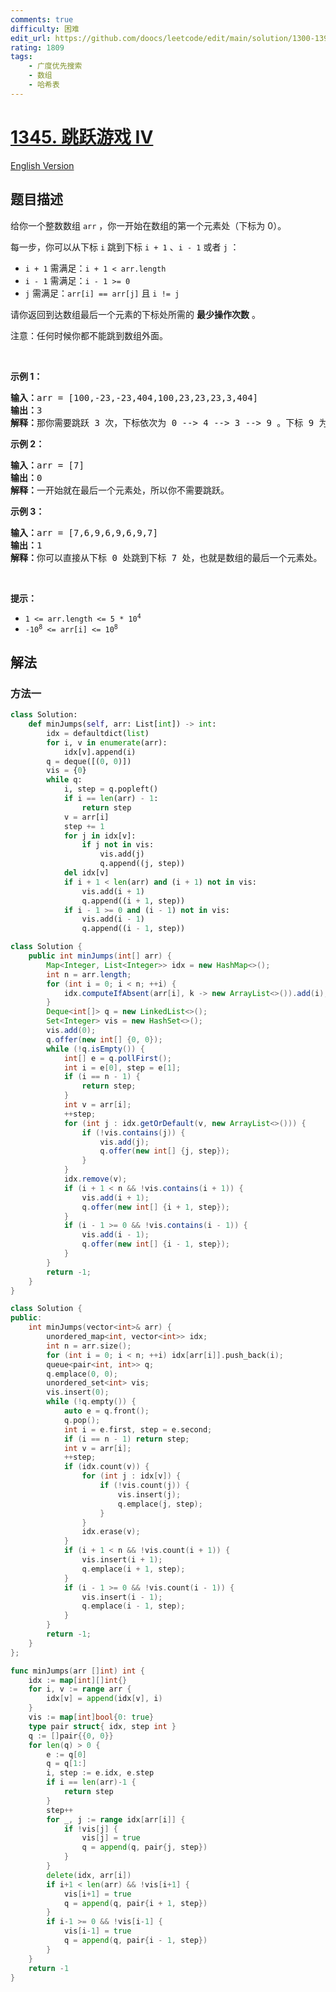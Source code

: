 ```yaml
---
comments: true
difficulty: 困难
edit_url: https://github.com/doocs/leetcode/edit/main/solution/1300-1399/1345.Jump%20Game%20IV/README.md
rating: 1809
tags:
    - 广度优先搜索
    - 数组
    - 哈希表
---
```


# [1345. 跳跃游戏 IV](https://leetcode.cn/problems/jump-game-iv)

[English Version](/solution/1300-1399/1345.Jump%20Game%20IV/README_EN.md)

## 题目描述

<!-- 这里写题目描述 -->

<p>给你一个整数数组&nbsp;<code>arr</code>&nbsp;，你一开始在数组的第一个元素处（下标为 0）。</p>

<p>每一步，你可以从下标&nbsp;<code>i</code>&nbsp;跳到下标&nbsp;<code>i + 1</code> 、<code>i - 1</code> 或者 <code>j</code> ：</p>

<ul>
	<li><code>i + 1</code> 需满足：<code>i + 1 &lt; arr.length</code></li>
	<li><code>i - 1</code>&nbsp;需满足：<code>i - 1 &gt;= 0</code></li>
	<li><code>j</code>&nbsp;需满足：<code>arr[i] == arr[j]</code>&nbsp;且&nbsp;<code>i != j</code></li>
</ul>

<p>请你返回到达数组最后一个元素的下标处所需的&nbsp;<strong>最少操作次数</strong>&nbsp;。</p>

<p>注意：任何时候你都不能跳到数组外面。</p>

<p>&nbsp;</p>

<p><strong>示例 1：</strong></p>

<pre>
<strong>输入：</strong>arr = [100,-23,-23,404,100,23,23,23,3,404]
<strong>输出：</strong>3
<strong>解释：</strong>那你需要跳跃 3 次，下标依次为 0 --&gt; 4 --&gt; 3 --&gt; 9 。下标 9 为数组的最后一个元素的下标。
</pre>

<p><strong>示例 2：</strong></p>

<pre>
<strong>输入：</strong>arr = [7]
<strong>输出：</strong>0
<strong>解释：</strong>一开始就在最后一个元素处，所以你不需要跳跃。
</pre>

<p><strong>示例 3：</strong></p>

<pre>
<strong>输入：</strong>arr = [7,6,9,6,9,6,9,7]
<strong>输出：</strong>1
<strong>解释：</strong>你可以直接从下标 0 处跳到下标 7 处，也就是数组的最后一个元素处。
</pre>

<p>&nbsp;</p>

<p><strong>提示：</strong></p>
<meta charset="UTF-8" />

<ul>
	<li><code>1 &lt;= arr.length &lt;= 5 * 10<sup>4</sup></code></li>
	<li><code>-10<sup>8</sup>&nbsp;&lt;= arr[i] &lt;= 10<sup>8</sup></code></li>
</ul>

## 解法

### 方法一

<!-- tabs:start -->

```python
class Solution:
    def minJumps(self, arr: List[int]) -> int:
        idx = defaultdict(list)
        for i, v in enumerate(arr):
            idx[v].append(i)
        q = deque([(0, 0)])
        vis = {0}
        while q:
            i, step = q.popleft()
            if i == len(arr) - 1:
                return step
            v = arr[i]
            step += 1
            for j in idx[v]:
                if j not in vis:
                    vis.add(j)
                    q.append((j, step))
            del idx[v]
            if i + 1 < len(arr) and (i + 1) not in vis:
                vis.add(i + 1)
                q.append((i + 1, step))
            if i - 1 >= 0 and (i - 1) not in vis:
                vis.add(i - 1)
                q.append((i - 1, step))
```

```java
class Solution {
    public int minJumps(int[] arr) {
        Map<Integer, List<Integer>> idx = new HashMap<>();
        int n = arr.length;
        for (int i = 0; i < n; ++i) {
            idx.computeIfAbsent(arr[i], k -> new ArrayList<>()).add(i);
        }
        Deque<int[]> q = new LinkedList<>();
        Set<Integer> vis = new HashSet<>();
        vis.add(0);
        q.offer(new int[] {0, 0});
        while (!q.isEmpty()) {
            int[] e = q.pollFirst();
            int i = e[0], step = e[1];
            if (i == n - 1) {
                return step;
            }
            int v = arr[i];
            ++step;
            for (int j : idx.getOrDefault(v, new ArrayList<>())) {
                if (!vis.contains(j)) {
                    vis.add(j);
                    q.offer(new int[] {j, step});
                }
            }
            idx.remove(v);
            if (i + 1 < n && !vis.contains(i + 1)) {
                vis.add(i + 1);
                q.offer(new int[] {i + 1, step});
            }
            if (i - 1 >= 0 && !vis.contains(i - 1)) {
                vis.add(i - 1);
                q.offer(new int[] {i - 1, step});
            }
        }
        return -1;
    }
}
```

```cpp
class Solution {
public:
    int minJumps(vector<int>& arr) {
        unordered_map<int, vector<int>> idx;
        int n = arr.size();
        for (int i = 0; i < n; ++i) idx[arr[i]].push_back(i);
        queue<pair<int, int>> q;
        q.emplace(0, 0);
        unordered_set<int> vis;
        vis.insert(0);
        while (!q.empty()) {
            auto e = q.front();
            q.pop();
            int i = e.first, step = e.second;
            if (i == n - 1) return step;
            int v = arr[i];
            ++step;
            if (idx.count(v)) {
                for (int j : idx[v]) {
                    if (!vis.count(j)) {
                        vis.insert(j);
                        q.emplace(j, step);
                    }
                }
                idx.erase(v);
            }
            if (i + 1 < n && !vis.count(i + 1)) {
                vis.insert(i + 1);
                q.emplace(i + 1, step);
            }
            if (i - 1 >= 0 && !vis.count(i - 1)) {
                vis.insert(i - 1);
                q.emplace(i - 1, step);
            }
        }
        return -1;
    }
};
```

```go
func minJumps(arr []int) int {
	idx := map[int][]int{}
	for i, v := range arr {
		idx[v] = append(idx[v], i)
	}
	vis := map[int]bool{0: true}
	type pair struct{ idx, step int }
	q := []pair{{0, 0}}
	for len(q) > 0 {
		e := q[0]
		q = q[1:]
		i, step := e.idx, e.step
		if i == len(arr)-1 {
			return step
		}
		step++
		for _, j := range idx[arr[i]] {
			if !vis[j] {
				vis[j] = true
				q = append(q, pair{j, step})
			}
		}
		delete(idx, arr[i])
		if i+1 < len(arr) && !vis[i+1] {
			vis[i+1] = true
			q = append(q, pair{i + 1, step})
		}
		if i-1 >= 0 && !vis[i-1] {
			vis[i-1] = true
			q = append(q, pair{i - 1, step})
		}
	}
	return -1
}
```

<!-- tabs:end -->

<!-- end -->
